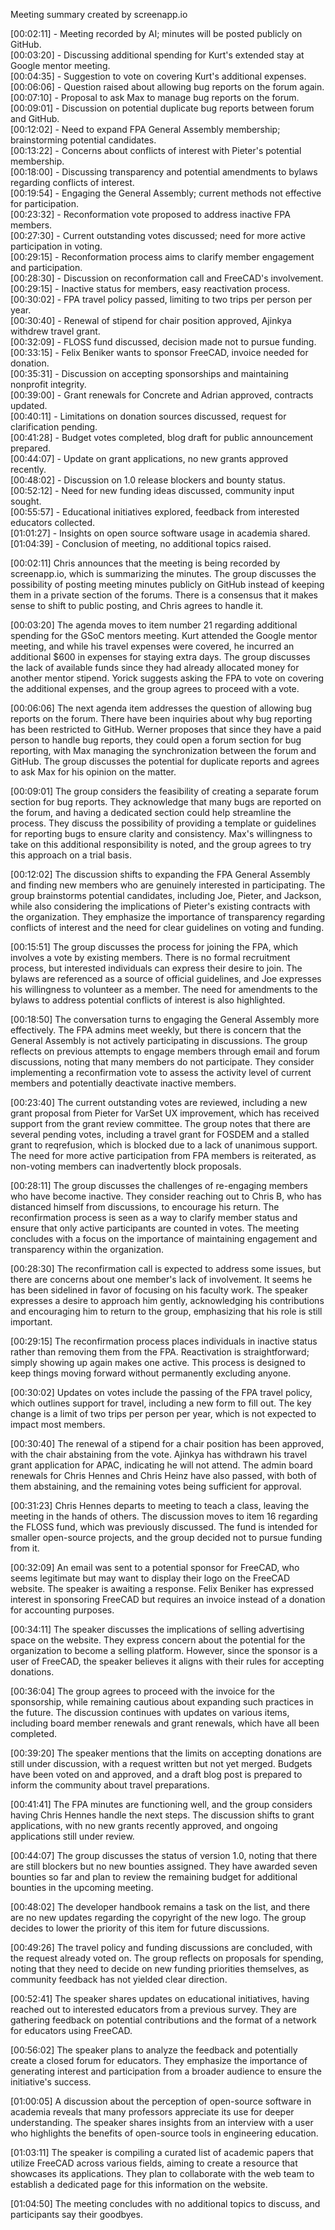 Meeting summary created by screenapp.io

[00:02:11] - Meeting recorded by AI; minutes will be posted publicly on GitHub.  
[00:03:20] - Discussing additional spending for Kurt's extended stay at Google mentor meeting.  
[00:04:35] - Suggestion to vote on covering Kurt's additional expenses.  
[00:06:06] - Question raised about allowing bug reports on the forum again.  
[00:07:10] - Proposal to ask Max to manage bug reports on the forum.  
[00:09:01] - Discussion on potential duplicate bug reports between forum and GitHub.  
[00:12:02] - Need to expand FPA General Assembly membership; brainstorming potential candidates.  
[00:13:22] - Concerns about conflicts of interest with Pieter's potential membership.  
[00:18:00] - Discussing transparency and potential amendments to bylaws regarding conflicts of interest.  
[00:19:54] - Engaging the General Assembly; current methods not effective for participation.  
[00:23:32] - Reconformation vote proposed to address inactive FPA members.  
[00:27:30] - Current outstanding votes discussed; need for more active participation in voting.  
[00:29:15] - Reconformation process aims to clarify member engagement and participation.  
[00:28:30] - Discussion on reconformation call and FreeCAD's involvement.  
[00:29:15] - Inactive status for members, easy reactivation process.  
[00:30:02] - FPA travel policy passed, limiting to two trips per person per year.  
[00:30:40] - Renewal of stipend for chair position approved, Ajinkya withdrew travel grant.  
[00:32:09] - FLOSS fund discussed, decision made not to pursue funding.  
[00:33:15] - Felix Beniker wants to sponsor FreeCAD, invoice needed for donation.  
[00:35:31] - Discussion on accepting sponsorships and maintaining nonprofit integrity.  
[00:39:00] - Grant renewals for Concrete and Adrian approved, contracts updated.  
[00:40:11] - Limitations on donation sources discussed, request for clarification pending.  
[00:41:28] - Budget votes completed, blog draft for public announcement prepared.  
[00:44:07] - Update on grant applications, no new grants approved recently.  
[00:48:02] - Discussion on 1.0 release blockers and bounty status.  
[00:52:12] - Need for new funding ideas discussed, community input sought.  
[00:55:57] - Educational initiatives explored, feedback from interested educators collected.  
[01:01:27] - Insights on open source software usage in academia shared.  
[01:04:39] - Conclusion of meeting, no additional topics raised.


[00:02:11] Chris announces that the meeting is being recorded by screenapp.io, which is summarizing the minutes. The group discusses the possibility of posting meeting minutes publicly on GitHub instead of keeping them in a private section of the forums. There is a consensus that it makes sense to shift to public posting, and Chris agrees to handle it.

[00:03:20] The agenda moves to item number 21 regarding additional spending for the GSoC mentors meeting. Kurt attended the Google mentor meeting, and while his travel expenses were covered, he incurred an additional $600 in expenses for staying extra days. The group discusses the lack of available funds since they had already allocated money for another mentor stipend. Yorick suggests asking the FPA to vote on covering the additional expenses, and the group agrees to proceed with a vote.

[00:06:06] The next agenda item addresses the question of allowing bug reports on the forum. There have been inquiries about why bug reporting has been restricted to GitHub. Werner proposes that since they have a paid person to handle bug reports, they could open a forum section for bug reporting, with Max managing the synchronization between the forum and GitHub. The group discusses the potential for duplicate reports and agrees to ask Max for his opinion on the matter.

[00:09:01] The group considers the feasibility of creating a separate forum section for bug reports. They acknowledge that many bugs are reported on the forum, and having a dedicated section could help streamline the process. They discuss the possibility of providing a template or guidelines for reporting bugs to ensure clarity and consistency. Max's willingness to take on this additional responsibility is noted, and the group agrees to try this approach on a trial basis.

[00:12:02] The discussion shifts to expanding the FPA General Assembly and finding new members who are genuinely interested in participating. The group brainstorms potential candidates, including Joe, Pieter, and Jackson, while also considering the implications of Pieter's existing contracts with the organization. They emphasize the importance of transparency regarding conflicts of interest and the need for clear guidelines on voting and funding.

[00:15:51] The group discusses the process for joining the FPA, which involves a vote by existing members. There is no formal recruitment process, but interested individuals can express their desire to join. The bylaws are referenced as a source of official guidelines, and Joe expresses his willingness to volunteer as a member. The need for amendments to the bylaws to address potential conflicts of interest is also highlighted.

[00:18:50] The conversation turns to engaging the General Assembly more effectively. The FPA admins meet weekly, but there is concern that the General Assembly is not actively participating in discussions. The group reflects on previous attempts to engage members through email and forum discussions, noting that many members do not participate. They consider implementing a reconfirmation vote to assess the activity level of current members and potentially deactivate inactive members.

[00:23:40] The current outstanding votes are reviewed, including a new grant proposal from Pieter for VarSet UX improvement, which has received support from the grant review committee. The group notes that there are several pending votes, including a travel grant for FOSDEM and a stalled grant to reqrefusion, which is blocked due to a lack of unanimous support. The need for more active participation from FPA members is reiterated, as non-voting members can inadvertently block proposals.

[00:28:11] The group discusses the challenges of re-engaging members who have become inactive. They consider reaching out to Chris B, who has distanced himself from discussions, to encourage his return. The reconfirmation process is seen as a way to clarify member status and ensure that only active participants are counted in votes. The meeting concludes with a focus on the importance of maintaining engagement and transparency within the organization.

[00:28:30] The reconfirmation call is expected to address some issues, but there are concerns about one member's lack of involvement. It seems he has been sidelined in favor of focusing on his faculty work. The speaker expresses a desire to approach him gently, acknowledging his contributions and encouraging him to return to the group, emphasizing that his role is still important.

[00:29:15] The reconfirmation process places individuals in inactive status rather than removing them from the FPA. Reactivation is straightforward; simply showing up again makes one active. This process is designed to keep things moving forward without permanently excluding anyone.

[00:30:02] Updates on votes include the passing of the FPA travel policy, which outlines support for travel, including a new form to fill out. The key change is a limit of two trips per person per year, which is not expected to impact most members.

[00:30:40] The renewal of a stipend for a chair position has been approved, with the chair abstaining from the vote. Ajinkya has withdrawn his travel grant application for APAC, indicating he will not attend. The admin board renewals for Chris Hennes and Chris Heinz have also passed, with both of them abstaining, and the remaining votes being sufficient for approval.

[00:31:23] Chris Hennes departs to meeting to teach a class, leaving the meeting in the hands of others. The discussion moves to item 16 regarding the FLOSS fund, which was previously discussed. The fund is intended for smaller open-source projects, and the group decided not to pursue funding from it.

[00:32:09] An email was sent to a potential sponsor for FreeCAD, who seems legitimate but may want to display their logo on the FreeCAD website. The speaker is awaiting a response. Felix Beniker has expressed interest in sponsoring FreeCAD but requires an invoice instead of a donation for accounting purposes.

[00:34:11] The speaker discusses the implications of selling advertising space on the website. They express concern about the potential for the organization to become a selling platform. However, since the sponsor is a user of FreeCAD, the speaker believes it aligns with their rules for accepting donations.

[00:36:04] The group agrees to proceed with the invoice for the sponsorship, while remaining cautious about expanding such practices in the future. The discussion continues with updates on various items, including board member renewals and grant renewals, which have all been completed.

[00:39:20] The speaker mentions that the limits on accepting donations are still under discussion, with a request written but not yet merged. Budgets have been voted on and approved, and a draft blog post is prepared to inform the community about travel preparations.

[00:41:41] The FPA minutes are functioning well, and the group considers having Chris Hennes handle the next steps. The discussion shifts to grant applications, with no new grants recently approved, and ongoing applications still under review.

[00:44:07] The group discusses the status of version 1.0, noting that there are still blockers but no new bounties assigned. They have awarded seven bounties so far and plan to review the remaining budget for additional bounties in the upcoming meeting.

[00:48:02] The developer handbook remains a task on the list, and there are no new updates regarding the copyright of the new logo. The group decides to lower the priority of this item for future discussions.

[00:49:26] The travel policy and funding discussions are concluded, with the request already voted on. The group reflects on proposals for spending, noting that they need to decide on new funding priorities themselves, as community feedback has not yielded clear direction.

[00:52:41] The speaker shares updates on educational initiatives, having reached out to interested educators from a previous survey. They are gathering feedback on potential contributions and the format of a network for educators using FreeCAD.

[00:56:02] The speaker plans to analyze the feedback and potentially create a closed forum for educators. They emphasize the importance of generating interest and participation from a broader audience to ensure the initiative's success.

[01:00:05] A discussion about the perception of open-source software in academia reveals that many professors appreciate its use for deeper understanding. The speaker shares insights from an interview with a user who highlights the benefits of open-source tools in engineering education.

[01:03:11] The speaker is compiling a curated list of academic papers that utilize FreeCAD across various fields, aiming to create a resource that showcases its applications. They plan to collaborate with the web team to establish a dedicated page for this information on the website.

[01:04:50] The meeting concludes with no additional topics to discuss, and participants say their goodbyes.
